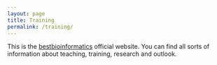 ```yaml
---
layout: page
title: Training
permalink: /training/
---
```


This is the [bestbioinformatics](http://bestbioinformatics.com/) official website. 
You can find all sorts of information about teaching, training, research and outlook.


